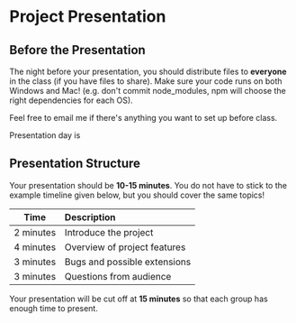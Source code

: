 # Project Presentation

## Before the Presentation

The night before your presentation, you should distribute files to **everyone** in the class (if you have files to share). Make sure your code runs on both Windows and Mac! (e.g. don't commit node_modules, npm will choose the right dependencies for each OS).

Feel free to email me if there's anything you want to set up before class.

Presentation day is 

## Presentation Structure

Your presentation should be **10-15 minutes**. You do not have to stick to the example timeline given below, but you should cover the same topics!

|Time | Description|
|:--:|:--|
|2 minutes|Introduce the project|
|4 minutes|Overview of project features|
|3 minutes|Bugs and possible extensions|
|3 minutes|Questions from audience|

Your presentation will be cut off at **15 minutes** so that each group has enough time to present.